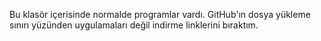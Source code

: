 Bu klasör içerisinde normalde programlar vardı. GitHub'ın dosya yükleme sınırı yüzünden uygulamaları değil indirme linklerini bıraktım.
